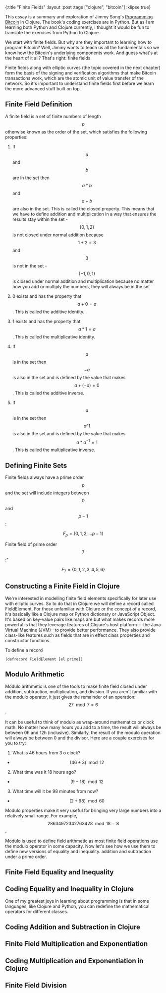 {:title "Finite Fields"
 :layout :post
 :tags ["clojure", "bitcoin"]
 :klipse true}
 
 
This essay is a summary and exploration of Jimmy Song's [Programming Bitcoin](https://www.oreilly.com/library/view/programming-bitcoin/9781492031482/) in Clojure. The book's coding exercises are in Python. But as I am learning both Python and Clojure currently, I thought it would be fun to translate the exercises from Python to Clojure.

We start with finite fields. But why are they important to learning how to program Bitcoin? Well, Jimmy wants to teach us all the fundamentals so we know how the Bitcoin's underlying components work. And guess what's at the heart of it all? That's right: finite fields.

Finite fields along with elliptic curves (the topic covered in the next chapter) form the basis of the signing and verification algorithms that make Bitcoin transactions work, which are the atomic unit of value transfer of the network. So it's important to understand finite fields first before we learn the more advanced stuff built on top.

## Finite Field Definition

A finite field is a set of finite numbers of length $$p$$ otherwise known as the order of the set, which satisfies the following properties:

1. If $$a$$ and $$b$$ are in the set then $$a * b$$ and $$a + b$$ are also in the set. This is called the closed property. This means that we have to define addition and multiplication in a way that ensures the results stay within the set
        - $$\{0, 1, 2\}$$ is not closed under normal addition because $$1 + 2 = 3$$ and $$3$$ is not in the set
        - $$\{-1, 0, 1\}$$ is closed under normal addition and multiplication because no matter how you add or multiply the numbers, they will always be in the set
    
2. 0 exists and has the property that $$ a + 0 = a$$. This is called the additive identity.

3. 1 exists and has the property that $$a * 1 = a$$. This is called the multiplicative identity.

4. If $$a$$ is in the set then $$-a$$ is also in the set and is defined by the value that makes $$a + (-a) = 0$$. This is called the additive inverse.

5. If $$a$$ is in the set then $$a\^1$$ is also in the set and is defined by the value that makes $$ a * a^{-1} = 1 $$. This is called the multiplicative inverse.

## Defining Finite Sets

Finite fields always have a prime order $$p$$ and the set will include integers between $$0$$ and $$p - 1$$:

$$F_p = \{0, 1, 2, ... p-1\}$$

Finite field of prime order $$7$$:"

$$F_7 = \{0, 1, 2, 3, 4, 5, 6\}$$

## Constructing a Finite Field in Clojure

We're interested in modelling finite field elements specifically for later use with elliptic curves. So to do that in Clojure we will define a record called FieldElement. For those unfamiliar with Clojure or the concept of a record, it's basically like a Clojure map or Python dictionary or JavaScript Object. It's based on key-value pairs like maps are but what makes records more powerful is that they leverage features of Clojure's host platform—-the Java Virtual Machine (JVM)--to provide better performance. They also provide class-like features such as fields that are in effect class properties and constructor functions.

To define a record 

```klipse-cljs
(defrecord FieldElement [el prime])
```

## Modulo Arithmetic


Modulo arithmetic is one of the tools to make finite field closed under addition, subtraction, multiplication, and division. If you aren't familiar with the modulo operator, it just gives the remainder of an operation: $$27 \mod 7 = 6$$.

It can be useful to think of modulo as wrap-around mathematics or clock math. No matter how many hours you add to a time, the result will always be between 0h and 12h (inclusive). Similarly, the result of the modulo operation will always be between 0 and the divisor. Here are a couple exercises for you to try: 

1. What is 46 hours from 3 o clock?
- $$(46 + 3) \mod 12$$
2. What time was it 18 hours ago?
- $$(9 - 18) \mod 12$$
3. What time will it be 98 minutes from now?
- $$(2 + 98) \mod 60$$

Modulo properties make it very useful for bringing very large numbers into a relatively small range. For example, $$28634972342763428 \mod 18 = 8$$. 

Modulo is used to define field arithmetic as most finite field operations use the modulo operator in some capacity. Now let's see how we use them to define new versions of equality and inequality. addition and subtraction under a prime order.

## Finite Field Equality and Inequality

## Coding Equality and Inequality in Clojure

One of my greatest joys in learning about programming is that in some languages, like Clojure and Python, you can redefine the mathematical operators for different classes.

## Coding Addition and Subtraction in Clojure

## Finite Field Multiplication and Exponentiation

## Coding Multiplication and Exponentiation in Clojure

## Finite Field Division
